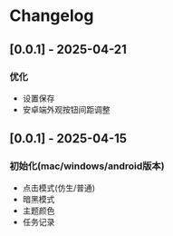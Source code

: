 # Changelog

## [0.0.1] - 2025-04-21
### 优化
- 设置保存
- 安卓端外观按钮间距调整

## [0.0.1] - 2025-04-15
### 初始化(mac/windows/android版本)
- 点击模式(仿生/普通)
- 暗黑模式
- 主题颜色
- 任务记录